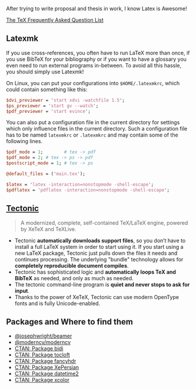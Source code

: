 After trying to write proposal and thesis in work, I know Latex is Awesome!

[The TeX Frequently Asked Question List](https://texfaq.org/)

## Latexmk

If you use cross-references, you often have to run LaTeX more than once,
if you use BibTeX for your bibliography or if you want to have a glossary you even need to run external
programs in-between. To avoid all this hassle, you should simply use Latexmk!

On Linux, you can put your configurations into `$HOME/.latexmkrc`,
which could contain something like this:

```perl
$dvi_previewer = 'start xdvi -watchfile 1.5';
$ps_previewer = 'start gv --watch';
$pdf_previewer = 'start evince';
```

You can also put a configuration file in the current directory for settings which only influence
files in the current directory. Such a configuration file has to be
named `latexmkrc` or `.latexmkrc` and may contain some of the following lines.

```perl
$pdf_mode = 1;        # tex -> pdf
$pdf_mode = 2; # tex -> ps -> pdf
$postscript_mode = 1; # tex -> ps

@default_files = ('main.tex');

$latex = 'latex -interaction=nonstopmode -shell-escape';
$pdflatex = 'pdflatex -interaction=nonstopmode -shell-escape';
```

## [Tectonic](https://github.com/tectonic-typesetting/tectonic)

> A modernized, complete, self-contained TeX/LaTeX engine, powered by XeTeX and TeXLive.

- Tectonic **automatically downloads support files**, so you don’t have to install a full LaTeX system in
  order to start using it. If you start using a new LaTeX package, Tectonic just pulls down the files it needs and
  continues processing. The underlying "bundle" technology allows for **completely reproducible document compiles**.
- Tectonic has sophisticated logic and **automatically loops TeX and BibTeX** as needed, and only as much as needed.
- The tectonic command-line program is **quiet and never stops to ask for input**.
- Thanks to the power of XeTeX, Tectonic can use modern OpenType fonts and is fully Unicode-enabled.

## Packages and Where to find them

- [@josephwright/beamer](https://github.com/josephwright/beamer)
- [@moderncv/moderncv](https://github.com/moderncv/moderncv)
- [CTAN: Package bidi](https://ctan.org/pkg/bidi)
- [CTAN: Package tocloft](https://ctan.org/pkg/tocloft)
- [CTAN: Package fancyhdr](https://ctan.org/pkg/fancyhdr)
- [CTAN: Package XePersian](https://ctan.org/pkg/xepersian)
- [CTAN: Package datetime2](https://ctan.org/pkg/datetime2)
- [CTAN: Package xcolor](https://ctan.org/pkg/xcolor)
